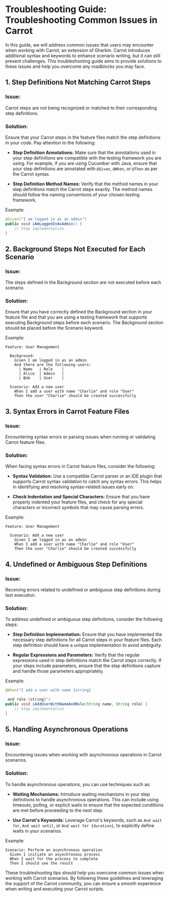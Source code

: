 # Troubleshooting Guide: Troubleshooting Common Issues in Carrot

In this guide, we will address common issues that users may encounter when working with Carrot, an extension of Gherkin. Carrot introduces additional syntax and keywords to enhance scenario writing, but it can still present challenges. This troubleshooting guide aims to provide solutions to these issues and help you overcome any roadblocks you may face.

## 1. Step Definitions Not Matching Carrot Steps

### Issue:
Carrot steps are not being recognized or matched to their corresponding step definitions.

### Solution:
Ensure that your Carrot steps in the feature files match the step definitions in your code. Pay attention to the following:

- **Step Definition Annotations:** Make sure that the annotations used in your step definitions are compatible with the testing framework you are using. For example, if you are using Cucumber with Java, ensure that your step definitions are annotated with `@Given`, `@When`, or `@Then` as per the Carrot syntax.

- **Step Definition Method Names:** Verify that the method names in your step definitions match the Carrot steps exactly. The method names should follow the naming conventions of your chosen testing framework.

Example:
```java
@Given("I am logged in as an admin")
public void iAmLoggedInAsAdmin() {
    // Step implementation
}
```

## 2. Background Steps Not Executed for Each Scenario

### Issue:
The steps defined in the Background section are not executed before each scenario.

### Solution:
Ensure that you have correctly defined the Background section in your feature file and that you are using a testing framework that supports executing Background steps before each scenario. The Background section should be placed before the Scenario keyword.

Example:
```gherkin
Feature: User Management

  Background:
    Given I am logged in as an admin
    And there are the following users:
      | Name   | Role    |
      | Alice  | Admin   |
      | Bob    | User    |

  Scenario: Add a new user
    When I add a user with name "Charlie" and role "User"
    Then the user "Charlie" should be created successfully
```

## 3. Syntax Errors in Carrot Feature Files

### Issue:
Encountering syntax errors or parsing issues when running or validating Carrot feature files.

### Solution:
When facing syntax errors in Carrot feature files, consider the following:

- **Syntax Validation:** Use a compatible Carrot parser or an IDE plugin that supports Carrot syntax validation to catch any syntax errors. This helps in identifying and resolving syntax-related issues early on.

- **Check Indentation and Special Characters:** Ensure that you have properly indented your feature files, and check for any special characters or incorrect symbols that may cause parsing errors.

Example:
```gherkin
Feature: User Management

  Scenario: Add a new user
    Given I am logged in as an admin
    When I add a user with name "Charlie" and role "User"
    Then the user "Charlie" should be created successfully
```

## 4. Undefined or Ambiguous Step Definitions

### Issue:
Receiving errors related to undefined or ambiguous step definitions during test execution.

### Solution:
To address undefined or ambiguous step definitions, consider the following steps:

- **Step Definition Implementation:** Ensure that you have implemented the necessary step definitions for all Carrot steps in your feature files. Each step definition should have a unique implementation to avoid ambiguity.

- **Regular Expressions and Parameters:** Verify that the regular expressions used in step definitions match the Carrot steps correctly. If your steps include parameters, ensure that the step definitions capture and handle those parameters appropriately.

Example:
```java
@When("I add a user with name {string}

 and role {string}")
public void iAddUserWithNameAndRole(String name, String role) {
    // Step implementation
}
```

## 5. Handling Asynchronous Operations

### Issue:
Encountering issues when working with asynchronous operations in Carrot scenarios.

### Solution:
To handle asynchronous operations, you can use techniques such as:

- **Waiting Mechanisms:** Introduce waiting mechanisms in your step definitions to handle asynchronous operations. This can include using timeouts, polling, or explicit waits to ensure that the expected conditions are met before proceeding to the next step.

- **Use Carrot's Keywords:** Leverage Carrot's keywords, such as `And wait for`, `And wait until`, or `And wait for {duration}`, to explicitly define waits in your scenarios.

Example:
```gherkin
Scenario: Perform an asynchronous operation
  Given I initiate an asynchronous process
  When I wait for the process to complete
  Then I should see the result
```

These troubleshooting tips should help you overcome common issues when working with Carrot scenarios. By following these guidelines and leveraging the support of the Carrot community, you can ensure a smooth experience when writing and executing your Carrot scripts.